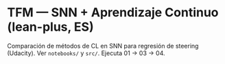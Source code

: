 # TFM — SNN + Aprendizaje Continuo (lean-plus, ES)
Comparación de métodos de CL en SNN para regresión de steering (Udacity).
Ver `notebooks/` y `src/`. Ejecuta 01 → 03 → 04.
